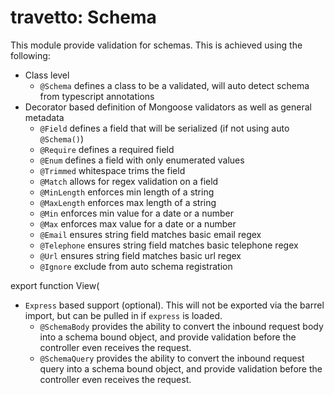 travetto: Schema
===

This module provide validation for schemas.  This is achieved using the following:

  - Class level
     - `@Schema` defines a class to be a validated, will auto detect schema from typescript annotations
  - Decorator based definition of Mongoose validators as well as general metadata
     - `@Field` defines a field that will be serialized (if not using auto `@Schema()`)
     - `@Require` defines a required field
     - `@Enum` defines a field with only enumerated values
     - `@Trimmed` whitespace trims the field
     - `@Match` allows for regex validation on a field
     - `@MinLength` enforces min length of a string
     - `@MaxLength` enforces max length of a string
     - `@Min` enforces min value for a date or a number
     - `@Max` enforces max value for a date or a number
     - `@Email` ensures string field matches basic email regex
     - `@Telephone` ensures string field matches basic telephone regex
     - `@Url` ensures string field matches basic url regex
     - `@Ignore` exclude from auto schema registration

export function View(     
  - `Express` based support (optional).  This will not be exported via the barrel import, but
    can be pulled in if `express` is loaded.    
     - `@SchemaBody` provides the ability to convert the inbound request body into a schema bound object, and provide
       validation before the controller even receives the request.
     - `@SchemaQuery` provides the ability to convert the inbound request query into a schema bound object, and provide
       validation before the controller even receives the request.